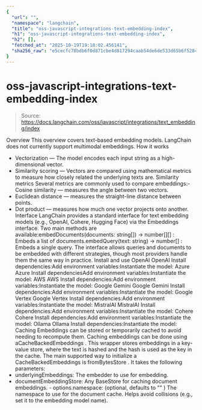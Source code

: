 ```yaml
---
{
  "url": "",
  "namespace": "langchain",
  "title": "oss-javascript-integrations-text-embedding-index",
  "h1": "oss-javascript-integrations-text-embedding-index",
  "h2": [],
  "fetched_at": "2025-10-19T19:18:02.456141",
  "sha256_raw": "e5cecfc78bdb6f0d871cbe4d817294caab54de6de533d65b6f52846344cb9f8d"
}
---
```


# oss-javascript-integrations-text-embedding-index

> Source: https://docs.langchain.com/oss/javascript/integrations/text_embedding/index

Overview
This overview covers text-based embedding models. LangChain does not currently support multimodal embeddings.
How it works
- Vectorization — The model encodes each input string as a high-dimensional vector.
- Similarity scoring — Vectors are compared using mathematical metrics to measure how closely related the underlying texts are.
Similarity metrics
Several metrics are commonly used to compare embeddings:- Cosine similarity — measures the angle between two vectors.
- Euclidean distance — measures the straight-line distance between points.
- Dot product — measures how much one vector projects onto another.
Interface
LangChain provides a standard interface for text embedding models (e.g., OpenAI, Cohere, Hugging Face) via the Embeddings interface. Two main methods are available:embedDocuments(documents: string[]) → number[][]
: Embeds a list of documents.embedQuery(text: string) → number[]
: Embeds a single query.
The interface allows queries and documents to be embedded with different strategies, though most providers handle them the same way in practice.
Install and use
OpenAI
OpenAI
Install dependencies:Add environment variables:Instantiate the model:
Azure
Azure
Install dependenciesAdd environment variables:Instantiate the model:
AWS
AWS
Install dependencies:Add environment variables:Instantiate the model:
Google Gemini
Google Gemini
Install dependencies:Add environment variables:Instantiate the model:
Google Vertex
Google Vertex
Install dependencies:Add environment variables:Instantiate the model:
MistralAI
MistralAI
Install dependencies:Add environment variables:Instantiate the model:
Cohere
Cohere
Install dependencies:Add environment variables:Instantiate the model:
Ollama
Ollama
Install dependencies:Instantiate the model:
Caching
Embeddings can be stored or temporarily cached to avoid needing to recompute them. Caching embeddings can be done using aCacheBackedEmbeddings
. This wrapper stores embeddings in a key-value store, where the text is hashed and the hash is used as the key in the cache.
The main supported way to initialize a CacheBackedEmbeddings
is fromBytesStore
. It takes the following parameters:
- underlyingEmbeddings: The embedder to use for embedding.
- documentEmbeddingStore: Any
BaseStore
for caching document embeddings. - options.namespace: (optional, defaults to
""
) The namespace to use for the document cache. Helps avoid collisions (e.g., set it to the embedding model name).